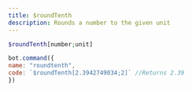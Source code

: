 ```yaml
---
title: $roundTenth
description: Rounds a number to the given unit
---
```


```php
$roundTenth[number;unit]
```

```javascript
bot.command({
name: "roundtenth",
code: `$roundTenth[2.3942749034;2]` //Returns 2.39
})
```

